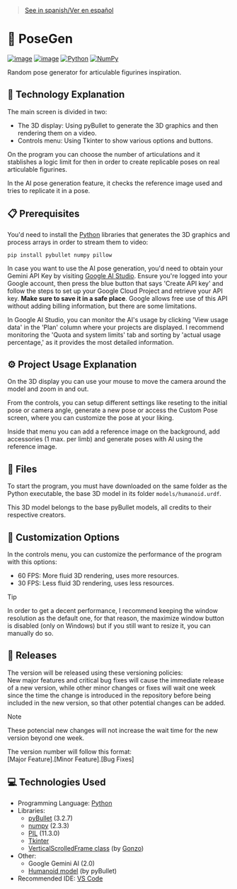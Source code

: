 > [See in spanish/Ver en español](https://github.com/LuisMiSanVe/PoseGen/blob/main/README.es.md)
# 🧎 PoseGen
[![image](https://img.shields.io/badge/Google%20Gemini-8E75B2?style=for-the-badge&logo=googlegemini&logoColor=white)](https://aistudio.google.com/app/apikey)
[![image](https://img.shields.io/badge/Visual_Studio_Code-0078D4?style=for-the-badge&logo=visual%20studio%20code&logoColor=white)](https://code.visualstudio.com/)
[![Python](https://img.shields.io/badge/python-3670A0?style=for-the-badge&logo=python&logoColor=ffdd54)](https://www.python.org/)
[![NumPy](https://img.shields.io/badge/numpy-%23013243.svg?style=for-the-badge&logo=numpy&logoColor=white)](https://numpy.org/)

Random pose generator for articulable figurines inspiration.

## 📝 Technology Explanation
The main screen is divided in two:
- The 3D display: Using pyBullet to generate the 3D graphics and then rendering them on a video.
- Controls menu: Using Tkinter to show various options and buttons.

On the program you can choose the number of articulations and it stablishes a logic limit for then in order to create replicable poses on real articulable figurines.

In the AI pose generation feature, it checks the reference image used and tries to replicate it in a pose.

## 📋 Prerequisites
You'd need to install the [Python](https://www.python.org/) libraries that generates the 3D graphics and process arrays in order to stream them to video:
```
pip install pybullet numpy pillow
```

In case you want to use the AI pose generation, you'd need to obtain your Gemini API Key by visiting [Google AI Studio](https://aistudio.google.com/app/apikey). Ensure you're logged into your Google account, then press the blue button that says 'Create API key' and follow the steps to set up your Google Cloud Project and retrieve your API key. **Make sure to save it in a safe place**.
Google allows free use of this API without adding billing information, but there are some limitations.

In Google AI Studio, you can monitor the AI's usage by clicking 'View usage data' in the 'Plan' column where your projects are displayed. I recommend monitoring the 'Quota and system limits' tab and sorting by 'actual usage percentage,' as it provides the most detailed information.

## ⚙️ Project Usage Explanation
On the 3D display you can use your mouse to move the camera around the model and zoom in and out.

From the controls, you can setup different settings like reseting to the initial pose or camera angle, generate a new pose or access the Custom Pose screen, where you can customize the pose at your liking.

Inside that menu you can add a reference image on the background, add accessories (1 max. per limb) and generate poses with AI using the reference image.

## 📂 Files
To start the program, you must have downloaded on the same folder as the Python executable, the base 3D model in its folder `models/humanoid.urdf`.

This 3D model belongs to the base pyBullet models, all credits to their respective creators.

## 🎨 Customization Options
In the controls menu, you can customize the performance of the program with this options:
- 60 FPS: More fluid 3D rendering, uses more resources.
- 30 FPS: Less fluid 3D rendering, uses less resources.

> [!TIP]
> In order to get a decent performance, I recommend keeping the window resolution as the default one, for that reason, the maximize window button is disabled (only on Windows) but if you still want to resize it, you can manually do so.

## 🚀 Releases
The version will be released using these versioning policies:\
New major features and critical bug fixes will cause the immediate release of a new version, while other minor changes or fixes will wait one week since the time the change is introduced in the repository before being included in the new version, so that other potential changes can be added.
>[!NOTE]
>These potencial new changes will not increase the wait time for the new version beyond one week.

The version number will follow this format: \
\[Major Feature\].\[Minor Feature\].\[Bug Fixes\]

## 💻 Technologies Used
- Programming Language: [Python](https://www.python.org/)
- Libraries:
  - [pyBullet](https://pypi.org/project/pybullet/) (3.2.7)
  - [numpy](https://pypi.org/project/numpy/) (2.3.3)
  - [PIL](https://pypi.org/project/pillow/) (11.3.0)
  - [Tkinter](https://docs.python.org/es/3.13/library/tkinter.html)
  - [VerticalScrolledFrame class](https://stackoverflow.com/questions/16188420/tkinter-scrollbar-for-frame) (by [Gonzo](https://stackexchange.com/users/294742/gonzo))
- Other:
  - Google Gemini AI (2.0)
  - [Humanoid model](https://github.com/bulletphysics/bullet3/blob/master/examples/pybullet/gym/pybullet_data/humanoid/humanoid.urdf) (by pyBullet)
- Recommended IDE: [VS Code](https://code.visualstudio.com/)
